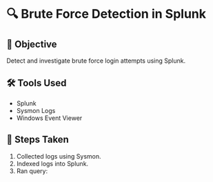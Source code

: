 # 🔍 Brute Force Detection in Splunk

## 🎯 Objective
Detect and investigate brute force login attempts using Splunk.

## 🛠️ Tools Used
- Splunk
- Sysmon Logs
- Windows Event Viewer

## 📝 Steps Taken
1. Collected logs using Sysmon.
2. Indexed logs into Splunk.
3. Ran query:

